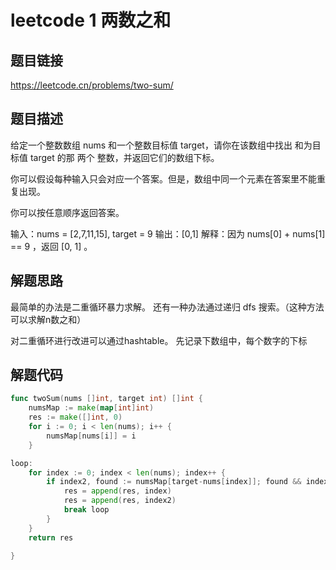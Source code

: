 # leetcode 1 两数之和

## 题目链接

https://leetcode.cn/problems/two-sum/


## 题目描述
给定一个整数数组 nums 和一个整数目标值 target，请你在该数组中找出 和为目标值 target  的那 两个 整数，并返回它们的数组下标。

你可以假设每种输入只会对应一个答案。但是，数组中同一个元素在答案里不能重复出现。

你可以按任意顺序返回答案。

输入：nums = [2,7,11,15], target = 9
输出：[0,1]
解释：因为 nums[0] + nums[1] == 9 ，返回 [0, 1] 。


## 解题思路

最简单的办法是二重循环暴力求解。
还有一种办法通过递归 dfs 搜索。（这种方法可以求解n数之和）

对二重循环进行改进可以通过hashtable。
先记录下数组中，每个数字的下标


## 解题代码

```go
func twoSum(nums []int, target int) []int {
	numsMap := make(map[int]int)
	res := make([]int, 0)
	for i := 0; i < len(nums); i++ {
		numsMap[nums[i]] = i
	}

loop:
	for index := 0; index < len(nums); index++ {
		if index2, found := numsMap[target-nums[index]]; found && index != index2 {
			res = append(res, index)
			res = append(res, index2)
			break loop
		}
	}
	return res

}
```
